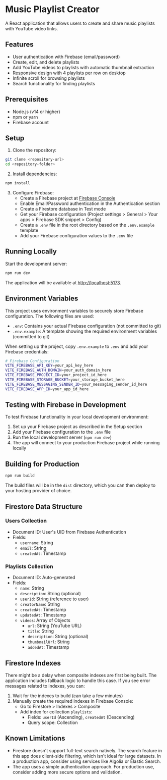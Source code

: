 # Music Playlist Creator

A React application that allows users to create and share music playlists with YouTube video links.

## Features

- User authentication with Firebase (email/password)
- Create, edit, and delete playlists
- Add YouTube videos to playlists with automatic thumbnail extraction
- Responsive design with 4 playlists per row on desktop
- Infinite scroll for browsing playlists
- Search functionality for finding playlists

## Prerequisites

- Node.js (v14 or higher)
- npm or yarn
- Firebase account

## Setup

1. Clone the repository:
```bash
git clone <repository-url>
cd <repository-folder>
```

2. Install dependencies:
```bash
npm install
```

3. Configure Firebase:
   - Create a Firebase project at [Firebase Console](https://console.firebase.google.com/)
   - Enable Email/Password authentication in the Authentication section
   - Create a Firestore database in Test mode
   - Get your Firebase configuration (Project settings > General > Your apps > Firebase SDK snippet > Config)
   - Create a `.env` file in the root directory based on the `.env.example` template
   - Add your Firebase configuration values to the `.env` file

## Running Locally

Start the development server:
```bash
npm run dev
```

The application will be available at [http://localhost:5173](http://localhost:5173).

## Environment Variables

This project uses environment variables to securely store Firebase configuration. The following files are used:

- `.env`: Contains your actual Firebase configuration (not committed to git)
- `.env.example`: A template showing the required environment variables (committed to git)

When setting up the project, copy `.env.example` to `.env` and add your Firebase credentials:

```bash
# Firebase Configuration
VITE_FIREBASE_API_KEY=your_api_key_here
VITE_FIREBASE_AUTH_DOMAIN=your_auth_domain_here
VITE_FIREBASE_PROJECT_ID=your_project_id_here
VITE_FIREBASE_STORAGE_BUCKET=your_storage_bucket_here
VITE_FIREBASE_MESSAGING_SENDER_ID=your_messaging_sender_id_here
VITE_FIREBASE_APP_ID=your_app_id_here
```

## Testing with Firebase in Development

To test Firebase functionality in your local development environment:

1. Set up your Firebase project as described in the Setup section
2. Add your Firebase configuration to the `.env` file
3. Run the local development server (`npm run dev`)
4. The app will connect to your production Firebase project while running locally

## Building for Production

```bash
npm run build
```

The build files will be in the `dist` directory, which you can then deploy to your hosting provider of choice.

## Firestore Data Structure

### Users Collection
- Document ID: User's UID from Firebase Authentication
- Fields:
  - `username`: String
  - `email`: String
  - `createdAt`: Timestamp

### Playlists Collection
- Document ID: Auto-generated
- Fields:
  - `name`: String
  - `description`: String (optional)
  - `userId`: String (reference to user)
  - `creatorName`: String
  - `createdAt`: Timestamp
  - `updatedAt`: Timestamp
  - `videos`: Array of Objects
    - `url`: String (YouTube URL)
    - `title`: String
    - `description`: String (optional)
    - `thumbnailUrl`: String
    - `addedAt`: Timestamp

## Firestore Indexes

There might be a delay when composite indexes are first being built. The application includes fallback logic to handle this case. If you see error messages related to indexes, you can:

1. Wait for the indexes to build (can take a few minutes)
2. Manually create the required indexes in Firebase Console:
   - Go to Firestore > Indexes > Composite
   - Add index for collection `playlists`:
     - Fields: `userId` (Ascending), `createdAt` (Descending)
     - Query scope: Collection

## Known Limitations

- Firestore doesn't support full-text search natively. The search feature in this app does client-side filtering, which isn't ideal for large datasets. In a production app, consider using services like Algolia or Elastic Search.
- The app uses a simple authentication approach. For production use, consider adding more secure options and validation.
